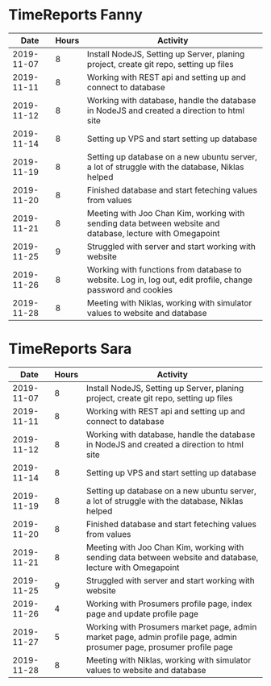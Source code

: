 # TimeReports Fanny

| Date  |      Hours    | Activity                                       |
| ----------- | ------- |------------------------------------------------
| 2019-11-07  | 8       | Install NodeJS, Setting up Server, planing project, create git repo, setting up files|
| 2019-11-11  | 8       | Working with REST api and setting up and connect to database |
| 2019-11-12  | 8       | Working with database, handle the database in NodeJS and created a direction to html site|                       
| 2019-11-14  | 8       | Setting up VPS and start setting up database |
| 2019-11-19  | 8       | Setting up database on a new ubuntu server, a lot of struggle with the database, Niklas helped  |
| 2019-11-20  | 8       | Finished database and start feteching values from values  |
| 2019-11-21  | 8       | Meeting with Joo Chan Kim, working with sending data between website and database, lecture with Omegapoint |
| 2019-11-25  | 9       | Struggled with server and start working with website |
| 2019-11-26  | 8       | Working with functions from database to website. Log in, log out, edit profile, change password and cookies |
| 2019-11-28  | 8       | Meeting with Niklas, working with simulator values to website and database|
 




# TimeReports Sara

| Date  |      Hours    | Activity                                       |
| ----------- | ------- |------------------------------------------------
| 2019-11-07  | 8       | Install NodeJS, Setting up Server, planing project, create git repo, setting up files|
| 2019-11-11  | 8       | Working with REST api and setting up and connect to database |
| 2019-11-12  | 8       | Working with database, handle the database in NodeJS and created a direction to html site|                       
| 2019-11-14  | 8       | Setting up VPS and start setting up database |
| 2019-11-19  | 8       | Setting up database on a new ubuntu server, a lot of struggle with the database, Niklas helped  |
| 2019-11-20  | 8       | Finished database and start feteching values from values  |
| 2019-11-21  | 8       | Meeting with Joo Chan Kim, working with sending data between website and database, lecture with Omegapoint |
| 2019-11-25  | 9       | Struggled with server and start working with website |
| 2019-11-26  | 4       | Working with Prosumers profile page, index page and update profile page |
| 2019-11-27  | 5       | Working with Prosumers market page, admin market page, admin profile page, admin prosumer page, prosumer profile page  |
| 2019-11-28  | 8       | Meeting with Niklas, working with simulator values to website and database|

